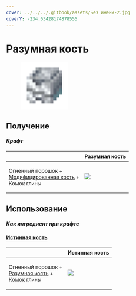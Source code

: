 ```yaml
---
cover: ../../../.gitbook/assets/Без имени-2.jpg
coverY: -234.63428174878555
---
```


# Разумная кость

<figure><img src="../../../.gitbook/assets/bone_smart_128.png" alt=""><figcaption></figcaption></figure>

## Получение

#### _Крафт_

| ㅤ                                                                                                   | Разумная кость                                |
| --------------------------------------------------------------------------------------------------- | --------------------------------------------- |
| <p>Огненный порошок +<br><a href="bone_modified.md">Модифицированная кость</a> +<br>Комок глины</p> | ![](../../../.gitbook/assets/bone\_smart.png) |

## Использование

#### _Как ингредиент при крафте_

#### [Истинная кость](bone\_precision.md)

| ㅤ                                                                                        | Истинная кость                                    |
| ---------------------------------------------------------------------------------------- | ------------------------------------------------- |
| <p>Огненный порошок +<br><a href="bone_smart.md">Разумная кость</a> +<br>Комок глины</p> | ![](../../../.gitbook/assets/bone\_precision.png) |
